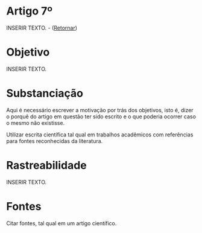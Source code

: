 # Artigo 7º

INSERIR TEXTO. - ([Retornar](https://brasileiroslivres.github.io/ConstituicaoFederalLivre/))

# Objetivo
INSERIR TEXTO.

# Substanciação
Aqui é necessário escrever a motivação por trás dos objetivos, isto é, dizer o porquê do artigo em questão ter sido escrito e o que poderia ocorrer caso o mesmo não existisse.

Utilizar escrita científica tal qual em trabalhos acadêmicos com referências para fontes reconhecidas da literatura.

# Rastreabilidade
INSERIR TEXTO.

# Fontes
Citar fontes, tal qual em um artigo científico.
